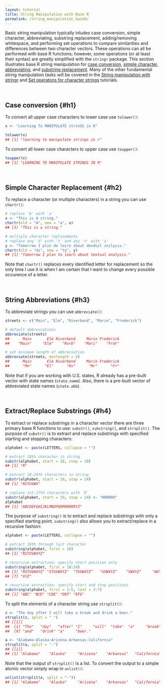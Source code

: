 ```yaml
---
layout: tutorial
title: String Manipulation with Base R
permalink: /string_manipulation_baseR/
---
```


Basic string manipulation typically inludes case conversion, simple character, abbreviating, substring replacement, adding/removing whitespace, and performing set operations to compare similarities and differences between two character vectors.  These operations can all be performed with base R functions; however, some operations (or at least their syntax) are greatly simplified with the `stringr` package.  This section illustrates base R string manipulation for [case conversion](#h1), [simple character](#h2), [abbreviating](#h3), and [substring replacement](#h4). Many of the other fundamental string manipulation tasks will be covered in the [String manipulation with stringr](string_manipulation_stringR) and [Set operatons for character strings]() tutorials.

<br>

## Case conversion {#h1}
To convert all upper case characters to lower case use `tolower()`:

```r
x <- "Learning To MANIPULATE strinGS in R"

tolower(x)
## [1] "learning to manipulate strings in r"
```

To convert all lower case characters to upper case use `toupper()`:


```r
toupper(x)
## [1] "LEARNING TO MANIPULATE STRINGS IN R"
```
<br>

## Simple Character Replacement {#h2}
To replace a character (or multiple characters) in a string you can use `chartr()`:


```r
# replace 'A' with 'a'
x <- "This is A string."
chartr(old = "A", new = "a", x)
## [1] "This is a string."

# multiple character replacements
# replace any 'd' with 't' and any 'z' with 'a'
y <- "Tomorrow I plzn do lezrn zbout dexduzl znzlysis."
chartr(old = "dz", new = "ta", y)
## [1] "Tomorrow I plan to learn about textual analysis."
```

Note that `chartr()` replaces every identified letter for replacement so the only time I use it is when I am certain that I want to change every possible occurence of a letter.

<br>

## String Abbreviations {#h3}
To abbreviate strings you can use `abbreviate()`:


```r
streets <- c("Main", "Elm", "Riverbend", "Mario", "Frederick")

# default abbreviations
abbreviate(streets)
##      Main       Elm Riverbend     Mario Frederick 
##    "Main"     "Elm"    "Rvrb"    "Mari"    "Frdr"

# set minimum length of abbreviation
abbreviate(streets, minlength = 2)
##      Main       Elm Riverbend     Mario Frederick 
##      "Mn"      "El"      "Rv"      "Mr"      "Fr"
```

Note that if you are working with U.S. states, R already has a pre-built vector with state names (`state.name`).  Also, there is a pre-built vector of abbreviated state names (`state.abb`).

<br>

## Extract/Replace Substrings {#h4}
To extract or replace substrings in a character vector there are three primary base R functions to use: `substr()`, `substring()`, and `strsplit()`.  The purpose of `substr()` is to extract and replace substrings with specified starting and stopping characters:


```r
alphabet <- paste(LETTERS, collapse = "")

# extract 18th character in string
substr(alphabet, start = 18, stop = 18)
## [1] "R"

# extract 18-24th characters in string
substr(alphabet, start = 18, stop = 24)
## [1] "RSTUVWX"

# replace 1st-17th characters with `R`
substr(alphabet, start = 19, stop = 24) <- "RRRRRR"
alphabet
## [1] "ABCDEFGHIJKLMNOPQRRRRRRRYZ"
```

The purpose of `substring()` is to extract and replace substrings with only a specified starting point.  `substring()` also allows you to extract/replace in a recursive fashion:


```r
alphabet <- paste(LETTERS, collapse = "")

# extract 18th through last character
substring(alphabet, first = 18)
## [1] "RSTUVWXYZ"

# recursive extraction; specify start position only
substring(alphabet, first = 18:24)
## [1] "RSTUVWXYZ" "STUVWXYZ"  "TUVWXYZ"   "UVWXYZ"    "VWXYZ"     "WXYZ"     
## [7] "XYZ"

# recursive extraction; specify start and stop positions
substring(alphabet, first = 1:5, last = 3:7)
## [1] "ABC" "BCD" "CDE" "DEF" "EFG"
```

To split the elements of a character string use `strsplit()`:


```r
z <- "The day after I will take a break and drink a beer."
strsplit(z, split = " ")
## [[1]]
##  [1] "The"   "day"   "after" "I"     "will"  "take"  "a"     "break"
##  [9] "and"   "drink" "a"     "beer."

a <- "Alabama-Alaska-Arizona-Arkansas-California"
strsplit(a, split = "-")
## [[1]]
## [1] "Alabama"    "Alaska"     "Arizona"    "Arkansas"   "California"
```

Note that the output of `strsplit()` is a list.  To convert the output to a simple atomic vector simply wrap in `unlist()`:


```r
unlist(strsplit(a, split = "-"))
## [1] "Alabama"    "Alaska"     "Arizona"    "Arkansas"   "California"
```
